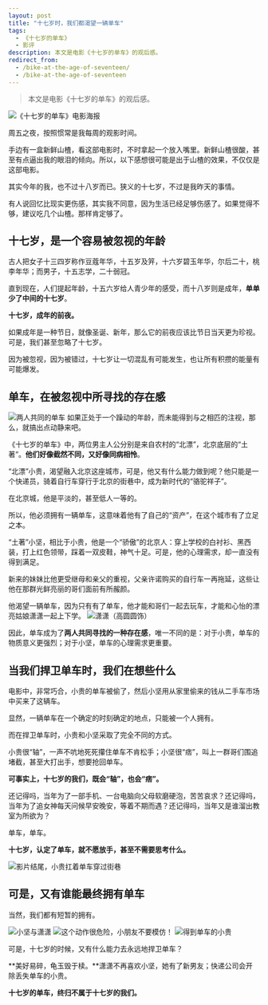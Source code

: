 ```yaml
---
layout: post
title: "十七岁时，我们都渴望一辆单车"
tags:
  - 《十七岁的单车》
  - 影评
description: 本文是电影《十七岁的单车》的观后感。
redirect_from:
  - /bike-at-the-age-of-seventeen/
  - /bike-at-the-age-of-seventeen
---
```


> 本文是电影《十七岁的单车》的观后感。

![《十七岁的单车》电影海报](http://upload-images.jianshu.io/upload_images/8817191-e086e0076a2294a6.jpg?imageMogr2/auto-orient/strip%7CimageView2/2/w/1240)

周五之夜，按照惯常是我每周的观影时间。

手边有一盒新鲜山楂，看这部电影时，不时拿起一个放入嘴里。新鲜山楂很酸，甚至有点逼出我的眼泪的倾向。所以，以下感想很可能是出于山楂的效果，不仅仅是这部电影。

其实今年的我，也不过十八岁而已。狭义的十七岁，不过是我昨天的事情。

有人说回忆比现实更伤感，其实我不同意，因为生活已经足够伤感了。如果觉得不够，建议吃几个山楂。那样肯定够了。

## 十七岁，是一个容易被忽视的年龄

古人把女子十三四岁称作豆蔻年华，十五岁及笄，十六岁碧玉年华，尔后二十，桃李年华；而男子，十五志学，二十弱冠。

直到现在，人们提起年龄，十五六岁给人青少年的感受，而十八岁则是成年，**单单少了中间的十七岁**。

**十七岁，成年的前夜。**

如果成年是一种节日，就像圣诞、新年，那么它的前夜应该比节日当天更为珍视。可是，我们甚至忽略了十七岁。

因为被忽视，因为被错过，十七岁让一切混乱有可能发生，也让所有积攒的能量有可能爆发。

## 单车，在被忽视中所寻找的存在感

![两人共同的单车](http://upload-images.jianshu.io/upload_images/8817191-115e0e9af7628f18.jpg?imageMogr2/auto-orient/strip%7CimageView2/2/w/1240)
如果正处于一个躁动的年龄，而未能得到与之相匹的注视，那么，就搞出点动静来吧。

《十七岁的单车》中，两位男主人公分别是来自农村的“北漂”，北京底层的“土著”。**他们好像截然不同，又好像同病相怜**。

“北漂”小贵，渴望融入北京这座城市，可是，他又有什么能力做到呢？他只能是一个快递员，骑着自行车穿行于北京的街巷中，成为新时代的“骆驼祥子”。

在北京城，他是平淡的，甚至低人一等的。

所以，他必须拥有一辆单车，这意味着他有了自己的“资产”，在这个城市有了立足之本。

“土著”小坚，相比于小贵，他是一个“骄傲”的北京人：穿上学校的白衬衫、黑西装，打上红色领带，踩着一双皮鞋，神气十足。可是，他的心理需求，却一直没有得到满足。

新来的妹妹比他更受继母和亲父的重视，父亲许诺购买的自行车一再拖延，这些让他在那群光鲜亮丽的哥们面前有所赧颜。

他渴望一辆单车，因为只有有了单车，他才能和哥们一起去玩车，才能和心怡的漂亮姑娘潇潇一起上下学。
![潇潇（高圆圆饰）](http://upload-images.jianshu.io/upload_images/8817191-7310795b3bb2a778.png?imageMogr2/auto-orient/strip%7CimageView2/2/w/1240)

因此，单车成为了**两人共同寻找的一种存在感**，唯一不同的是：对于小贵，单车的物质意义更强烈；对于小坚，单车的心理需求更重要。

## 当我们捍卫单车时，我们在想些什么

电影中，非常巧合，小贵的单车被偷了，然后小坚用从家里偷来的钱从二手车市场中买来了这辆车。

显然，一辆单车在一个确定的时刻确定的地点，只能被一个人拥有。

而在捍卫单车时，小贵和小坚采取了完全不同的方式。

小贵很“轴”，一声不吭地死死攥住单车不肯松手；小坚很“痞”，叫上一群哥们围追堵截，甚至大打出手，想要抢回单车。

**可事实上，十七岁的我们，既会“轴”，也会“痞”。**

还记得吗，当年为了一部手机、一台电脑向父母软磨硬泡，苦苦哀求？还记得吗，当年为了追女神每天问候早安晚安，等着不期而遇？还记得吗，当年又是谁溜出教室为所欲为？

单车，单车。

**十七岁，认定了单车，就不愿放手，甚至不需要思考什么。**

![影片结尾，小贵扛着单车穿过街巷](http://upload-images.jianshu.io/upload_images/8817191-6316eb54a9c1cda8.png?imageMogr2/auto-orient/strip%7CimageView2/2/w/1240)

## 可是，又有谁能最终拥有单车

当然，我们都有短暂的拥有。

![小坚与潇潇](http://upload-images.jianshu.io/upload_images/8817191-c9f70d7351f1205b.jpg?imageMogr2/auto-orient/strip%7CimageView2/2/w/1240)
![这个动作很危险，小朋友不要模仿！](http://upload-images.jianshu.io/upload_images/8817191-8bbd04f9bfcddb64.jpg?imageMogr2/auto-orient/strip%7CimageView2/2/w/1240)
![得到单车的小贵](http://upload-images.jianshu.io/upload_images/8817191-e7366b04d10c2fab.jpg?imageMogr2/auto-orient/strip%7CimageView2/2/w/1240)

可是，十七岁的时候，又有什么能力去永远地捍卫单车？

**美好易碎，龟玉毁于椟。**潇潇不再喜欢小坚，她有了新男友；快递公司会开除丢失单车的小贵。

**十七岁的单车，终归不属于十七岁的我们。**
